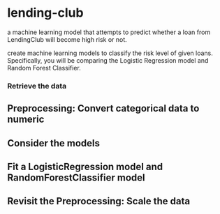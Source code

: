 # lending-club

a machine learning model that attempts to predict whether a loan from LendingClub will become high risk or not. 

create machine learning models to classify the risk level of given loans. Specifically, you will be comparing the Logistic Regression model and Random Forest Classifier.

### Retrieve the data

## Preprocessing: Convert categorical data to numeric

## Consider the models

## Fit a LogisticRegression model and RandomForestClassifier model

## Revisit the Preprocessing: Scale the data

